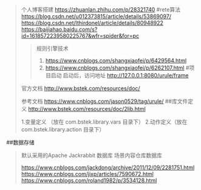 >个人博客搭建 https://zhuanlan.zhihu.com/p/28321740
#rete算法
>https://blog.csdn.net/u012373815/article/details/53869097/
>https://blog.csdn.net/lthirdonel/article/details/80948922
>https://baijiahao.baidu.com/s?id=1618572239580225767&wfr=spider&for=pc
>>规则引擎技术 
>>1. https://www.cnblogs.com/shangxiaofei/p/6429564.html
>>2. https://www.cnblogs.com/shangxiaofei/p/6262107.html
#项目启动
>启动后，访问地址
>http://127.0.0.1:8080/urule/frame
>
>官方文档
>http://www.bstek.com/resources/doc/
>
>参考文档
>https://www.cnblogs.com/jason0529/tag/urule/
##库文件定义
>http://www.bstek.com/resources/doc/2lib.html
>
> 1.变量定义 （放在 com.bstek.library.vars 目录下）
> 2.动作定义（放在 com.bstek.library.action 目录下）

##数据存储
>默认采用的Apache Jackrabbit 数据库
>场景内容仓库数据库
>
>https://www.cnblogs.com/jackdong/archive/2011/12/09/2281751.html
>https://www.cnblogs.com/jixp/articles/7590672.html
>https://www.cnblogs.com/roland1982/p/3534128.html